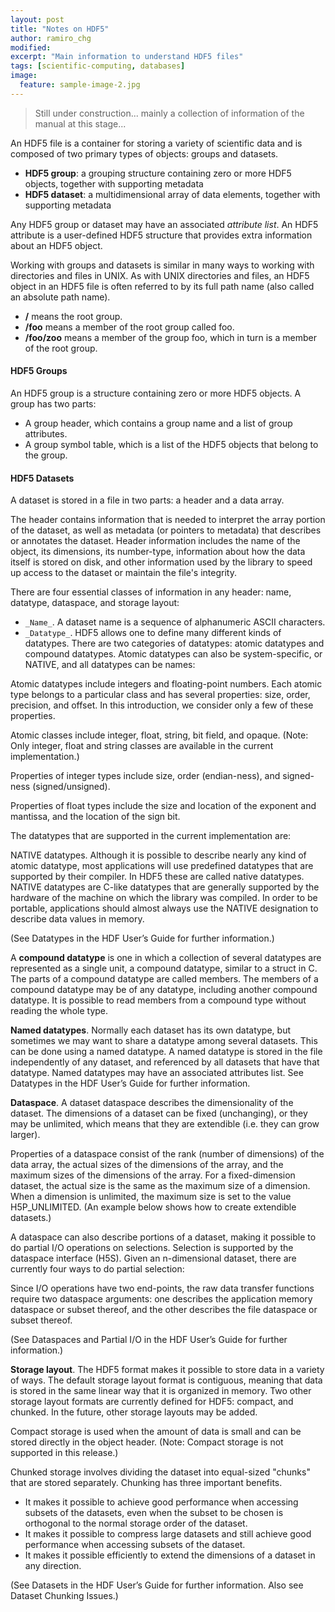 ```yaml
---
layout: post
title: "Notes on HDF5"
author: ramiro_chg
modified:
excerpt: "Main information to understand HDF5 files"
tags: [scientific-computing, databases]
image:
  feature: sample-image-2.jpg
---
```


> Still under construction... mainly a collection of information of the manual at this stage...

An HDF5 file is a container for storing a variety of scientific data and is composed of two primary types of objects: groups and datasets.

- **HDF5 group**: a grouping structure containing zero or more HDF5 objects, together with supporting metadata
- **HDF5 dataset**: a multidimensional array of data elements, together with supporting metadata

Any HDF5 group or dataset may have an associated _attribute list_. An HDF5 attribute is a user-defined HDF5 structure that provides extra information about an HDF5 object.

Working with groups and datasets is similar in many ways to working with directories and files in UNIX. As with UNIX directories and files, an HDF5 object in an HDF5 file is often referred to by its full path name (also called an absolute path name).

- **/** means the root group.
- **/foo** means a member of the root group called foo.
- **/foo/zoo** means a member of the group foo, which in turn is a member of the root group.

#### HDF5 Groups

An HDF5 group is a structure containing zero or more HDF5 objects. A group has two parts:

*   A group header, which contains a group name and a list of group attributes.
*   A group symbol table, which is a list of the HDF5 objects that belong to the group.

#### HDF5 Datasets

A dataset is stored in a file in two parts: a header and a data array.

The header contains information that is needed to interpret the array portion of the dataset, as well as metadata (or pointers to metadata) that describes or annotates the dataset. Header information includes the name of the object, its dimensions, its number-type, information about how the data itself is stored on disk, and other information used by the library to speed up access to the dataset or maintain the file's integrity.

There are four essential classes of information in any header: name, datatype, dataspace, and storage layout:

*   ``_Name_``. A dataset name is a sequence of alphanumeric ASCII characters.
*   ``_Datatype_``. HDF5 allows one to define many different kinds of datatypes. There are two categories of datatypes: atomic datatypes and compound datatypes. Atomic datatypes can also be system-specific, or NATIVE, and all datatypes can be names:

Atomic datatypes include integers and floating-point numbers. Each atomic type belongs to a particular class and has several properties: size, order, precision, and offset. In this introduction, we consider only a few of these properties.

Atomic classes include integer, float, string, bit field, and opaque. (Note: Only integer, float and string classes are available in the current implementation.)

Properties of integer types include size, order (endian-ness), and signed-ness (signed/unsigned).

Properties of float types include the size and location of the exponent and mantissa, and the location of the sign bit.

The datatypes that are supported in the current implementation are:

NATIVE datatypes. Although it is possible to describe nearly any kind of atomic datatype, most applications will use predefined datatypes that are supported by their compiler. In HDF5 these are called native datatypes. NATIVE datatypes are C-like datatypes that are generally supported by the hardware of the machine on which the library was compiled. In order to be portable, applications should almost always use the NATIVE designation to describe data values in memory.


(See Datatypes in the HDF User’s Guide for further information.)


A **compound datatype** is one in which a collection of several datatypes are represented as a single unit, a compound datatype, similar to a struct in C. The parts of a compound datatype are called members. The members of a compound datatype may be of any datatype, including another compound datatype. It is possible to read members from a compound type without reading the whole type.

**Named datatypes**. Normally each dataset has its own datatype, but sometimes we may want to share a datatype among several datasets. This can be done using a named datatype. A named datatype is stored in the file independently of any dataset, and referenced by all datasets that have that datatype. Named datatypes may have an associated attributes list. See Datatypes in the HDF User’s Guide for further information.

**Dataspace**. A dataset dataspace describes the dimensionality of the dataset. The dimensions of a dataset can be fixed (unchanging), or they may be unlimited, which means that they are extendible (i.e. they can grow larger).


Properties of a dataspace consist of the rank (number of dimensions) of the data array, the actual sizes of the dimensions of the array, and the maximum sizes of the dimensions of the array. For a fixed-dimension dataset, the actual size is the same as the maximum size of a dimension. When a dimension is unlimited, the maximum size is set to the value H5P_UNLIMITED. (An example below shows how to create extendible datasets.)


A dataspace can also describe portions of a dataset, making it possible to do partial I/O operations on selections. Selection is supported by the dataspace interface (H5S). Given an n-dimensional dataset, there are currently four ways to do partial selection:

Since I/O operations have two end-points, the raw data transfer functions require two dataspace arguments: one describes the application memory dataspace or subset thereof, and the other describes the file dataspace or subset thereof.


(See Dataspaces and Partial I/O in the HDF User’s Guide for further information.)


**Storage layout**. The HDF5 format makes it possible to store data in a variety of ways. The default storage layout format is contiguous, meaning that data is stored in the same linear way that it is organized in memory. Two other storage layout formats are currently defined for HDF5: compact, and chunked. In the future, other storage layouts may be added.

Compact storage is used when the amount of data is small and can be stored directly in the object header. (Note: Compact storage is not supported in this release.)


Chunked storage involves dividing the dataset into equal-sized "chunks" that are stored separately. Chunking has three important benefits.


- It makes it possible to achieve good performance when accessing subsets of the datasets, even when the subset to be chosen is orthogonal to the normal storage order of the dataset.
- It makes it possible to compress large datasets and still achieve good performance when accessing subsets of the dataset.
- It makes it possible efficiently to extend the dimensions of a dataset in any direction.

(See Datasets in the HDF User’s Guide for further information. Also see Dataset Chunking Issues.)